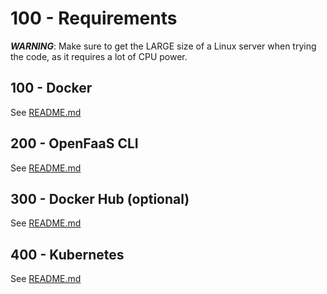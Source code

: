 # 100 - Requirements

***WARNING***: Make sure to get the LARGE size of a Linux server when trying the code, as it requires a lot of CPU power.

## 100 - Docker
See [README.md](./100/README.md)

## 200 - OpenFaaS CLI
See [README.md](./200/README.md)

## 300 - Docker Hub (optional)
See [README.md](./300/README.md)

## 400 - Kubernetes
See [README.md](./400/README.md)
